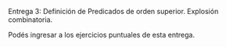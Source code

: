 
Entrega 3: Definición de Predicados de orden superior. Explosión combinatoria.

Podés ingresar a los ejercicios puntuales de esta entrega.

